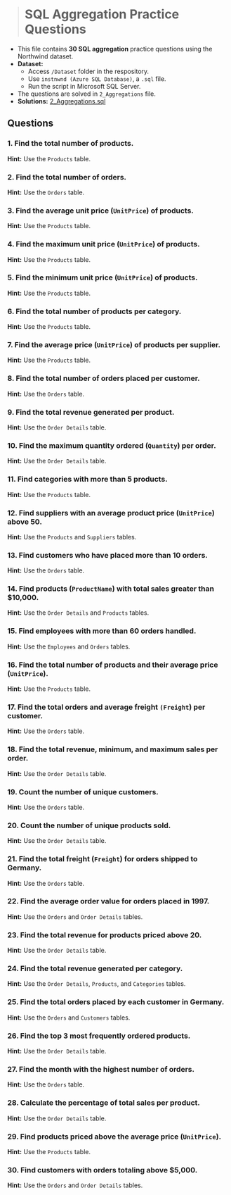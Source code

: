 > # **SQL Aggregation Practice Questions**

- This file contains **30 SQL aggregation** practice questions using the Northwind dataset.
- **Dataset:**
  - Access `/Dataset` folder in the respository.
  - Use `instnwnd (Azure SQL Database)`, a `.sql` file.
  - Run the script in Microsoft SQL Server.
- The questions are solved in `2_Aggregations` file.
- **Solutions:** [2_Aggregations.sql](https://github.com/mayur-de/My_SQL_Portfolio/blob/8fe645ebb67ff2dead317b669f46eb3a472de6dd/2_Aggregations.sql)

## Questions

### 1. Find the total number of products.
**Hint:** Use the `Products` table.

### 2. Find the total number of orders.
**Hint:** Use the `Orders` table.

### 3. Find the average unit price (`UnitPrice`) of products.
**Hint:** Use the `Products` table.

### 4. Find the maximum unit price (`UnitPrice`) of products.
**Hint:** Use the `Products` table.

### 5. Find the minimum unit price (`UnitPrice`) of products.
**Hint:** Use the `Products` table.

### 6. Find the total number of products per category.
**Hint:** Use the `Products` table.

### 7. Find the average price (`UnitPrice`) of products per supplier.
**Hint:** Use the `Products` table.

### 8. Find the total number of orders placed per customer.
**Hint:** Use the `Orders` table.

### 9. Find the total revenue generated per product.
**Hint:** Use the `Order Details` table.

### 10. Find the maximum quantity ordered (`Quantity`) per order.
**Hint:** Use the `Order Details` table.

### 11. Find categories with more than 5 products.
**Hint:** Use the `Products` table.

### 12. Find suppliers with an average product price (`UnitPrice`) above 50.
**Hint:** Use the `Products` and `Suppliers` tables.

### 13. Find customers who have placed more than 10 orders.
**Hint:** Use the `Orders` table.

### 14. Find products (`ProductName`) with total sales greater than $10,000.
**Hint:** Use the `Order Details` and `Products` tables.

### 15. Find employees with more than 60 orders handled.
**Hint:** Use the `Employees` and `Orders` tables.

### 16. Find the total number of products and their average price (`UnitPrice`).
**Hint:** Use the `Products` table.

### 17. Find the total orders and average freight `(Freight`) per customer.
**Hint:** Use the `Orders` table.

### 18. Find the total revenue, minimum, and maximum sales per order.
**Hint:** Use the `Order Details` table.

### 19. Count the number of unique customers.
**Hint:** Use the `Orders` table.

### 20. Count the number of unique products sold.
**Hint:** Use the `Order Details` table.

### 21. Find the total freight (`Freight`) for orders shipped to Germany.
**Hint:** Use the `Orders` table.

### 22. Find the average order value for orders placed in 1997.
**Hint:** Use the `Orders` and `Order Details` tables.

### 23. Find the total revenue for products priced above 20.
**Hint:** Use the `Order Details` table.

### 24. Find the total revenue generated per category.
**Hint:** Use the `Order Details`, `Products`, and `Categories` tables.

### 25. Find the total orders placed by each customer in Germany.
**Hint:** Use the `Orders` and `Customers` tables.

### 26. Find the top 3 most frequently ordered products.
**Hint:** Use the `Order Details` table.

### 27. Find the month with the highest number of orders.
**Hint:** Use the `Orders` table.

### 28. Calculate the percentage of total sales per product.
**Hint:** Use the `Order Details` table.

### 29. Find products priced above the average price (`UnitPrice`).
**Hint:** Use the `Products` table.

### 30. Find customers with orders totaling above $5,000.
**Hint:** Use the `Orders` and `Order Details` tables.
